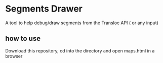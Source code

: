 # Segments Drawer

A tool to help debug/draw segments from the Transloc API ( or any input)


## how to use

Download this repository, cd into the directory and open maps.html in a browser



